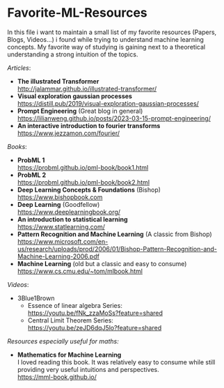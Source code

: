 # Favorite-ML-Resources

In this file i want to maintain a small list of my favorite resources (Papers, Blogs, Videos...) i found while trying to understand machine learning concepts. My favorite way of studying is gaining next to a theoretical understanding a strong intuition of the topics. 


*Articles*: 
- **The illustrated Transformer** \
  http://jalammar.github.io/illustrated-transformer/
- **Visual exploration gaussian processes** \
  https://distill.pub/2019/visual-exploration-gaussian-processes/
- **Prompt Engineering** (Great blog in general) \
  https://lilianweng.github.io/posts/2023-03-15-prompt-engineering/
- **An interactive introduction to fourier transforms** \
  https://www.jezzamon.com/fourier/

*Books*:
- **ProbML 1**\
  https://probml.github.io/pml-book/book1.html
- **ProbML 2**\
  https://probml.github.io/pml-book/book2.html
- **Deep Learning Concepts & Foundations** (Bishop)\
  https://www.bishopbook.com
- **Deep Learning** (Goodfellow) \
  https://www.deeplearningbook.org/
- **An introduction to statistical learning** \
  https://www.statlearning.com/
- **Pattern Recognition and Machine Learning** (A classic from Bishop) \
  https://www.microsoft.com/en-us/research/uploads/prod/2006/01/Bishop-Pattern-Recognition-and-Machine-Learning-2006.pdf
- **Machine Learning** (old but a classic and easy to consume) \
  https://www.cs.cmu.edu/~tom/mlbook.html

*Videos*: 
- 3Blue1Brown
  - Essence of linear algebra Series: \
    https://youtu.be/fNk_zzaMoSs?feature=shared
  - Central Limit Theorem Series: \
    https://youtu.be/zeJD6dqJ5lo?feature=shared

*Resources especially useful for maths:* 
- **Mathematics for Machine Learning** \
  I loved reading this book. It was relatively easy to consume while still providing very useful intuitions and perspectives. \
  https://mml-book.github.io/
